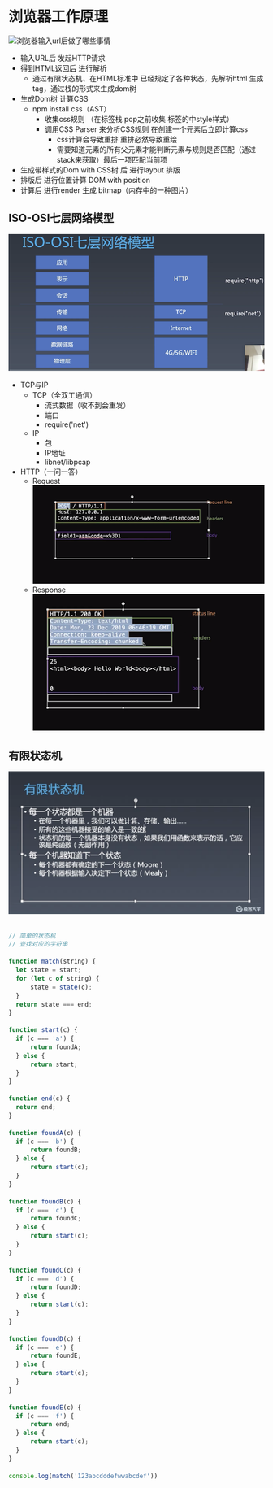 # 浏览器工作原理
![浏览器输入url后做了哪些事情](../res/img./chrome.png)

- 输入URL后 发起HTTP请求
- 得到HTML返回后  进行解析
  - 通过有限状态机、在HTML标准中 已经规定了各种状态，先解析html 生成tag，通过栈的形式来生成dom树
- 生成Dom树 计算CSS
  - npm install css（AST）
    - 收集css规则 （在标签栈 pop之前收集 标签的中style样式）
    - 调用CSS Parser 来分析CSS规则 在创建一个元素后立即计算css
      - css计算会导致重排 重排必然导致重绘
      - 需要知道元素的所有父元素才能判断元素与规则是否匹配（通过stack来获取）最后一项匹配当前项
- 生成带样式的Dom with CSS树 后 进行layout 排版
- 排版后 进行位置计算 DOM with position 
- 计算后  进行render 生成 bitmap（内存中的一种图片）



## ISO-OSI七层网络模型
![iso](../res/img/iso.png)

- TCP与IP
  - TCP（全双工通信）
    - 流式数据（收不到会重发）
    - 端口
    - require('net')
  - IP
    - 包
    - IP地址
    - libnet/libpcap
- HTTP（一问一答）
  - Request
  ![request-header](../res/img/request-header.png)
  - Response
  ![response header](../res/img/response-header.png)


## 有限状态机
![status](../res/img/status.png)

```javascript

// 简单的状态机
// 查找对应的字符串

function match(string) {
  let state = start;
  for (let c of string) {
      state = state(c);
  }
  return state === end;
}

function start(c) {
  if (c === 'a') {
      return foundA;
  } else {
      return start;
  }
}

function end(c) {
  return end;
}

function foundA(c) {
  if (c === 'b') {
      return foundB;
  } else {
      return start(c);
  }
}

function foundB(c) {
  if (c === 'c') {
      return foundC;
  } else {
      return start(c);
  }
}

function foundC(c) {
  if (c === 'd') {
      return foundD;
  } else {
      return start(c);
  }
}

function foundD(c) {
  if (c === 'e') {
      return foundE;
  } else {
      return start(c);
  }
}

function foundE(c) {
  if (c === 'f') {
      return end;
  } else {
      return start(c);
  }
}

console.log(match('123abcdddefwwabcdef'))

```


